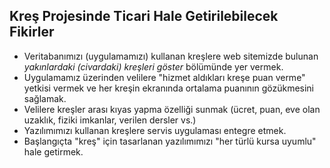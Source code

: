 ﻿## Kreş Projesinde Ticari Hale Getirilebilecek Fikirler
- Veritabanımızı (uygulamamızı) kullanan kreşlere web sitemizde bulunan *yakınlardaki (civardaki) kreşleri göster* bölümünde yer vermek.
- Uygulamamız üzerinden velilere "hizmet aldıkları kreşe puan verme" yetkisi vermek ve her kreşin ekranında ortalama puanının gözükmesini sağlamak.
- Velilere kreşler arası kıyas yapma özelliği sunmak (ücret, puan, eve olan uzaklık, fiziki imkanlar, verilen dersler vs.)
- Yazılımımızı kullanan kreşlere servis uygulaması entegre etmek.
- Başlangıçta "kreş" için tasarlanan yazılımımızı "her türlü kursa uyumlu" hale getirmek.
